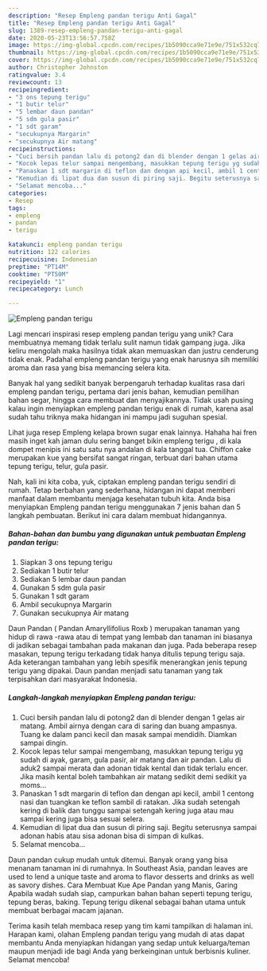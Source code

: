 ```yaml
---
description: "Resep Empleng pandan terigu Anti Gagal"
title: "Resep Empleng pandan terigu Anti Gagal"
slug: 1389-resep-empleng-pandan-terigu-anti-gagal
date: 2020-05-23T13:56:57.758Z
image: https://img-global.cpcdn.com/recipes/1b5090cca9e71e9e/751x532cq70/empleng-pandan-terigu-foto-resep-utama.jpg
thumbnail: https://img-global.cpcdn.com/recipes/1b5090cca9e71e9e/751x532cq70/empleng-pandan-terigu-foto-resep-utama.jpg
cover: https://img-global.cpcdn.com/recipes/1b5090cca9e71e9e/751x532cq70/empleng-pandan-terigu-foto-resep-utama.jpg
author: Christopher Johnston
ratingvalue: 3.4
reviewcount: 13
recipeingredient:
- "3 ons tepung terigu"
- "1 butir telur"
- "5 lembar daun pandan"
- "5 sdm gula pasir"
- "1 sdt garam"
- "secukupnya Margarin"
- "secukupnya Air matang"
recipeinstructions:
- "Cuci bersih pandan lalu di potong2 dan di blender dengan 1 gelas air matang. Ambil airnya dengan cara di saring dan buang ampasnya. Tuang ke dalam panci kecil dan masak sampai mendidih. Diamkan sampai dingin."
- "Kocok lepas telur sampai mengembang, masukkan tepung terigu yg sudah di ayak, garam, gula pasir, air matang dan air pandan. Lalu di aduk2 sampai merata dan adonan tidak kental dan tidak terlalu encer. Jika masih kental boleh tambahkan air matang sedikit demi sedikit ya moms..."
- "Panaskan 1 sdt margarin di teflon dan dengan api kecil, ambil 1 centong nasi dan tuangkan ke teflon sambil di ratakan. Jika sudah setengah kering di balik dan tunggu sampai setengah kering juga atau mau sampai kering juga bisa sesuai selera."
- "Kemudian di lipat dua dan susun di piring saji. Begitu seterusnya sampai adonan habis atau sisa adonan bisa di simpan di kulkas."
- "Selamat mencoba..."
categories:
- Resep
tags:
- empleng
- pandan
- terigu

katakunci: empleng pandan terigu 
nutrition: 122 calories
recipecuisine: Indonesian
preptime: "PT14M"
cooktime: "PT50M"
recipeyield: "1"
recipecategory: Lunch

---
```



![Empleng pandan terigu](https://img-global.cpcdn.com/recipes/1b5090cca9e71e9e/751x532cq70/empleng-pandan-terigu-foto-resep-utama.jpg)

Lagi mencari inspirasi resep empleng pandan terigu yang unik? Cara membuatnya memang tidak terlalu sulit namun tidak gampang juga. Jika keliru mengolah maka hasilnya tidak akan memuaskan dan justru cenderung tidak enak. Padahal empleng pandan terigu yang enak harusnya sih memiliki aroma dan rasa yang bisa memancing selera kita.

Banyak hal yang sedikit banyak berpengaruh terhadap kualitas rasa dari empleng pandan terigu, pertama dari jenis bahan, kemudian pemilihan bahan segar, hingga cara membuat dan menyajikannya. Tidak usah pusing kalau ingin menyiapkan empleng pandan terigu enak di rumah, karena asal sudah tahu triknya maka hidangan ini mampu jadi suguhan spesial.

Lihat juga resep Empleng kelapa brown sugar enak lainnya. Hahaha hai fren masih inget kah jaman dulu sering banget bikin empleng terigu , di kala dompet menipis ini satu satu nya andalan di kala tanggal tua. Chiffon cake merupakan kue yang bersifat sangat ringan, terbuat dari bahan utama tepung terigu, telur, gula pasir.


Nah, kali ini kita coba, yuk, ciptakan empleng pandan terigu sendiri di rumah. Tetap berbahan yang sederhana, hidangan ini dapat memberi manfaat dalam membantu menjaga kesehatan tubuh kita. Anda bisa menyiapkan Empleng pandan terigu menggunakan 7 jenis bahan dan 5 langkah pembuatan. Berikut ini cara dalam membuat hidangannya.

<!--inarticleads1-->

##### Bahan-bahan dan bumbu yang digunakan untuk pembuatan Empleng pandan terigu:

1. Siapkan 3 ons tepung terigu
1. Sediakan 1 butir telur
1. Sediakan 5 lembar daun pandan
1. Gunakan 5 sdm gula pasir
1. Gunakan 1 sdt garam
1. Ambil secukupnya Margarin
1. Gunakan secukupnya Air matang


Daun Pandan ( Pandan Amaryllifolius Roxb ) merupakan tanaman yang hidup di rawa -rawa atau di tempat yang lembab dan tanaman ini biasanya di jadikan sebagai tambahan pada makanan dan juga. Pada beberapa resep masakan, tepung terigu terkadang tidak hanya ditulis tepung terigu saja. Ada keterangan tambahan yang lebih spesifik menerangkan jenis tepung terigu yang dipakai. Daun pandan menjadi satu tanaman yang tak terpisahkan dari masyarakat Indonesia. 

<!--inarticleads2-->

##### Langkah-langkah menyiapkan Empleng pandan terigu:

1. Cuci bersih pandan lalu di potong2 dan di blender dengan 1 gelas air matang. Ambil airnya dengan cara di saring dan buang ampasnya. Tuang ke dalam panci kecil dan masak sampai mendidih. Diamkan sampai dingin.
1. Kocok lepas telur sampai mengembang, masukkan tepung terigu yg sudah di ayak, garam, gula pasir, air matang dan air pandan. Lalu di aduk2 sampai merata dan adonan tidak kental dan tidak terlalu encer. Jika masih kental boleh tambahkan air matang sedikit demi sedikit ya moms...
1. Panaskan 1 sdt margarin di teflon dan dengan api kecil, ambil 1 centong nasi dan tuangkan ke teflon sambil di ratakan. Jika sudah setengah kering di balik dan tunggu sampai setengah kering juga atau mau sampai kering juga bisa sesuai selera.
1. Kemudian di lipat dua dan susun di piring saji. Begitu seterusnya sampai adonan habis atau sisa adonan bisa di simpan di kulkas.
1. Selamat mencoba...


Daun pandan cukup mudah untuk ditemui. Banyak orang yang bisa menanam tanaman ini di rumahnya. In Southeast Asia, pandan leaves are used to lend a unique taste and aroma to flavor desserts and drinks as well as savory dishes. Cara Membuat Kue Ape Pandan yang Manis, Garing Apabila wadah sudah siap, campurkan bahan bahan seperti tepung terigu, tepung beras, baking. Tepung terigu dikenal sebagai bahan utama untuk membuat berbagai macam jajanan. 

Terima kasih telah membaca resep yang tim kami tampilkan di halaman ini. Harapan kami, olahan Empleng pandan terigu yang mudah di atas dapat membantu Anda menyiapkan hidangan yang sedap untuk keluarga/teman maupun menjadi ide bagi Anda yang berkeinginan untuk berbisnis kuliner. Selamat mencoba!
